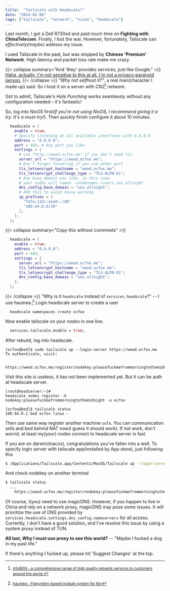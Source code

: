 ```yaml
---
title:  "Tailscale with Headscale?"
date: "2024-02-06"
tags: ["tailscale", "network", "nixos", "headscale"]
---
```


Last month, I got a Dell R730xd and paid much time on **Fighting with ChinaTelecom**.
Finally, I lost the war. However, fortunately, Tailscale can _effectively(maybe)_ address my issue.

I used Tailscale in the past, but was stopped by **Chinese 'Premium' Network**. High latency and packet loss rate make me crazy.

{{< collapse summary="And 'they' provides services, just like Google." >}}
<u>Haha, actually, I'm not sensitive to this at all. I'm not a privacy-paranoid person.</u>
{{< /collapse >}}
*"Why not selfhost it?"*, a real man(character I made up) said. So I host it on a server with *CN2*[^1] network.

Got to admit, Tailscale's *Hole Punching* works seamlessly without any configuration needed – it's fantastic!

So, log into NixOS first(*If you're not using NixOS, I recommend giving it a try. It's a must-try!*).
Then quickly finish configure it about 10 minutes. 
```nix
  headscale = {
    enable = true;
    # Specify listening on all available interfaces with 0.0.0.0
    address = "0.0.0.0";
    port = 443; # Any port you like
    settings = {
      # use "http://weed.ocfox.me" if you don't need tls
      server_url = "https://weed.ocfox.me";
      # Don't forget forwaring if you use other port
      tls_letsencrypt_hostname = "weed.ocfox.me";
      tls_letsencrypt_challenge_type = "TLS-ALPN-01";
      # Any base_domain you like, in this case
      # your nodes will named `<nodename>.<user>.sex.allnight`
      dns_config.base_domain = "sex.allnight";
      # Add this to avoid noisy warning
      ip_prefixes = [
        "fd7a:115c:a1e0::/48"
        "100.64.0.0/10"
      ];
    };
  };
```
{{< collapse summary="Copy this without commnets" >}}
```nix
  headscale = {
    enable = true;
    address = "0.0.0.0";
    port = 443;
    settings = {
      server_url = "https://weed.ocfox.me";
      tls_letsencrypt_hostname = "weed.ocfox.me";
      tls_letsencrypt_challenge_type = "TLS-ALPN-01";
      dns_config.base_domain = "sex.allnight";
    };
  };
```
{{< /collapse >}}
"Why is it `headscale` instead of `services.headscale`?" -- I use haumea.[^2]
Login headscale server to create a user
```fish
  headscale namespaces create ocfox
```

Now enable tailscale on your _nodes_ in one line.
```nix
  services.tailscale.enable = true;
```
After rebuild, log into headscale.
```fish
[ocfox@bed]$ sudo tailscale up --login-server https://weed.ocfox.me
To authenticate, visit:

        https://weed.ocfox.me/register/nodekey:pleasefuckmefrommorningtothemidnight
```
Visit this site is useless, it has not been implemented yet.
But it can be auth at headscale server.
```fish
[root@headserver:~]#
headscale nodes register -k nodekey:pleasefuckmefrommorningtothemidnight -u ocfox
```

```fish
[ocfox@bed]$ tailscale status 
100.64.0.1 bed ocfox linux -
```
Then use same way register another machine `sofa`.
You can communication sofa and bed behind NAT now(I guess it should work).
If not work, don't worrid, at least my(your) nodes connect to headscale server is fast.

If you are on darwin(macos), congratulations you've fallen into a well.
To specify login server with tailscale app(installed by App store), just following this
```sh
$ /Applications/Tailscale.app/Contents/MacOS/Tailscale up --login-server https://^_^
```
And check nodekey on another terminal
```sh
$ tailscale status
  ...
    https://weed.ocfox.me/register/nodekey:pleasefuckmefrommorningtothemidnight
```

Of course, I(you) need to use magicDNS. However, if you happen to live in China and rely on a network proxy, magicDNS may pose some issues.
It will prioritize the use of DNS provided by `services.headscale.settings.dns_config.nameservers` for all access.
Currently, I don't have a good solution, and I've resolve this issue by using a system proxy instead of TUN.

**All last, Why I must use proxy to see this world?** -- "Maybe I fucked a dog in my past life."

If there's anything I fucked up, please hit 'Suggest Changes' at the top.

[^1]: <small>[AS4809 - a comprehensive range of high quality network services to customers around the world.](https://www.ctamericas.com/company/global-network/cn2/)</small>
[^2]: <small>[haumea - Filesystem-based module system for Nix](https://github.com/nix-community/haumea)</small>
